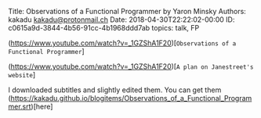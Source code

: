 Title: Observations of a Functional Programmer by Yaron Minsky
Authors: kakadu <kakadu@protonmail.ch>
Date: 2018-04-30T22:22:02-00:00
ID: c0615a9d-3844-4b56-91cc-4b1968ddd7ab
topics: talk, FP

(https://www.youtube.com/watch?v=_1GZShA1F20)[`Observations of a Functional Programmer`]

(https://www.youtube.com/watch?v=_1GZShA1F20)[`A plan on Janestreet's website`]

I downloaded subtitles and slightly edited them. You can get them 
(https://kakadu.github.io/blogitems/Observations_of_a_Functional_Programmer.srt)[here]

